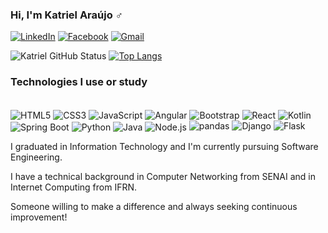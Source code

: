 ### Hi, I'm Katriel Araújo ‍♂️ 

[![LinkedIn](https://img.shields.io/badge/LinkedIn-0077B5?style=for-the-badge&logo=linkedin&logoColor=white)](https://www.linkedin.com/in/katriel-araujo/)
[![Facebook](https://img.shields.io/badge/Facebook-1877F2?style=for-the-badge&logo=facebook&logoColor=white)](https://www.facebook.com/katriel.araujo)
[![Gmail](https://aleen42.github.io/badges/src/google_plus.svg)](mailto:katrielaraujo@gmail.com)

![Katriel GitHub Status](https://github-readme-stats.vercel.app/api?username=katrielaraujo&show_icons=true&theme=github_dark)
[![Top Langs](https://github-readme-stats.vercel.app/api/top-langs/?username=katrielaraujo&layout=compact&theme=github_dark)](https://github.com/anuraghazra/github-readme-stats)

### Technologies I use or study

<div style="display: inline-block;"><br/>
  <img align="center" alt="HTML5" src="https://img.shields.io/badge/HTML5-E34F26?style=for-the-badge&logo=html5&logoColor=white">
  <img align="center" alt="CSS3" src="https://img.shields.io/badge/CSS3-1572B6?style=for-the-badge&logo=css3&logoColor=white">
  <img align="center" alt="JavaScript" src="https://img.shields.io/badge/JavaScript-323330?style=for-the-badge&logo=javascript&logoColor=F7DF1E">
  <img align="center" alt="Angular" src="https://img.shields.io/badge/Angular-DD0031?style=for-the-badge&logo=angular&logoColor=white">
  <img align="center" alt="Bootstrap" src="https://img.shields.io/badge/Bootstrap-563D7C?style=for-the-badge&logo=bootstrap&logoColor=white">
  <img align="center" alt="React" src="https://img.shields.io/badge/React-20232A?style=for-the-badge&logo=react&logoColor=61DAFB">
  <img align="center" alt="Kotlin" src="https://img.shields.io/badge/Kotlin-F8BBDB?style=for-the-badge&logo=kotlin&logoColor=white">
  <img align="center" alt="Spring Boot" src="https://img.shields.io/badge/Spring_Boot-C6763D?style=for-the-badge&logo=spring&logoColor=white">
  <img align="center" alt="Python" src="https://img.shields.io/badge/Python-14354C?style=for-the-badge&logo=python&logoColor=white">
  <img align="center" alt="Java" src="https://img.shields.io/badge/Java-ED8B00?style=for-the-badge&logo=java&logoColor=white">
  <img align="center" alt="Node.js" src="https://img.shields.io/badge/Node.js-43853D?style=for-the-badge&logo=node.js&logoColor=white">
  <img src="https://img.shields.io/badge/pandas-15A08A?style=for-the-badge&logo=pandas&logoColor=white" alt="pandas">
  <img src="https://img.shields.io/badge/Django-092E20?style=for-the-badge&logo=django&logoColor=white" alt="Django">
  <img src="https://img.shields.io/badge/Flask-000000?style=for-the-badge&logo=flask&logoColor=white" alt="Flask">
</div>

I graduated in Information Technology and I'm currently pursuing Software Engineering.

I have a technical background in Computer Networking from SENAI and in Internet Computing from IFRN.

Someone willing to make a difference and always seeking continuous improvement!
